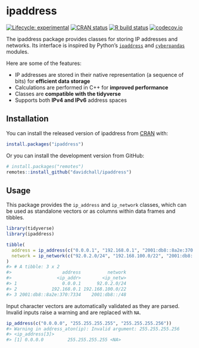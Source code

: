 
<!-- README.md is generated from README.Rmd. Please edit that file -->

# ipaddress

<!-- badges: start -->

[![Lifecycle:
experimental](https://img.shields.io/badge/lifecycle-experimental-orange.svg)](https://www.tidyverse.org/lifecycle/#experimental)
[![CRAN
status](https://www.r-pkg.org/badges/version/ipaddress)](https://CRAN.R-project.org/package=ipaddress)
[![R build
status](https://github.com/davidchall/ipaddress/workflows/R-CMD-check/badge.svg)](https://github.com/davidchall/ipaddress/actions)
[![codecov.io](https://codecov.io/github/davidchall/ipaddress/coverage.svg?branch=master)](https://codecov.io/github/davidchall/ipaddress?branch=master)
<!-- badges: end -->

The ipaddress package provides classes for storing IP addresses and
networks. Its interface is inspired by Python’s
[`ipaddress`](https://docs.python.org/library/ipaddress.html) and
[`cyberpandas`](https://cyberpandas.readthedocs.io) modules.

Here are some of the features:

  - IP addresses are stored in their native representation (a sequence
    of bits) for **efficient data storage**
  - Calculations are performed in C++ for **improved performance**
  - Classes are **compatible with the tidyverse**
  - Supports both **IPv4 and IPv6** address spaces

## Installation

You can install the released version of ipaddress from
[CRAN](https://CRAN.R-project.org) with:

``` r
install.packages("ipaddress")
```

Or you can install the development version from GitHub:

``` r
# install.packages("remotes")
remotes::install_github("davidchall/ipaddress")
```

## Usage

This package provides the `ip_address` and `ip_network` classes, which
can be used as standalone vectors or as columns within data frames and
tibbles.

``` r
library(tidyverse)
library(ipaddress)

tibble(
  address = ip_address(c("0.0.0.1", "192.168.0.1", "2001:db8::8a2e:370:7334")),
  network = ip_network(c("92.0.2.0/24", "192.168.100.0/22", "2001:db8::/48"))
)
#> # A tibble: 3 x 2
#>                   address          network
#>                 <ip_addr>        <ip_netw>
#> 1                 0.0.0.1      92.0.2.0/24
#> 2             192.168.0.1 192.168.100.0/22
#> 3 2001:db8::8a2e:370:7334    2001:db8::/48
```

Input character vectors are automatically validated as they are parsed.
Invalid inputs raise a warning and are replaced with `NA`.

``` r
ip_address(c("0.0.0.0", "255.255.255.255", "255.255.255.256"))
#> Warning in address_aton(ip): Invalid argument: 255.255.255.256
#> <ip_address[3]>
#> [1] 0.0.0.0         255.255.255.255 <NA>
```
